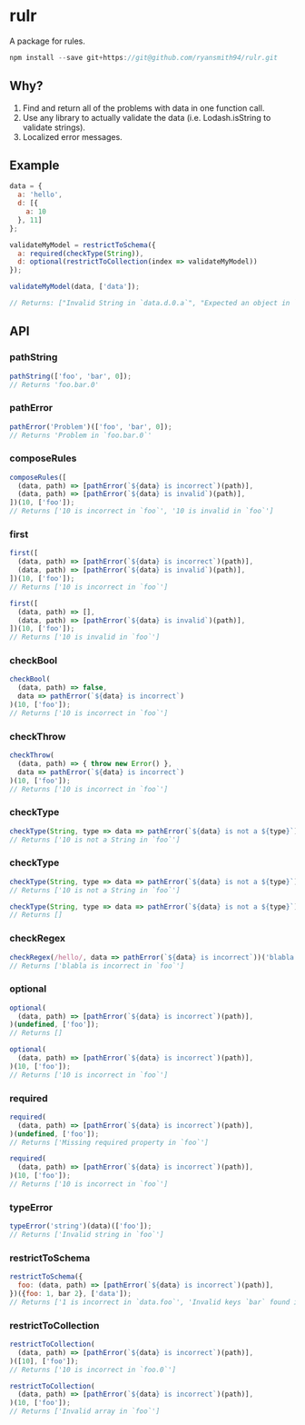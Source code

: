 # rulr
A package for rules.

```js
npm install --save git+https://git@github.com/ryansmith94/rulr.git
```

## Why?
1. Find and return all of the problems with data in one function call.
2. Use any library to actually validate the data (i.e. Lodash.isString to validate strings).
3. Localized error messages.

## Example
```js
data = {
  a: 'hello',
  d: [{
    a: 10
  }, 11]
};

validateMyModel = restrictToSchema({
  a: required(checkType(String)),
  d: optional(restrictToCollection(index => validateMyModel))
});

validateMyModel(data, ['data']);

// Returns: ["Invalid String in `data.d.0.a`", "Expected an object in `data.d.1`"]
```

## API
### pathString
```js
pathString(['foo', 'bar', 0]);
// Returns 'foo.bar.0'
```

### pathError
```js
pathError('Problem')(['foo', 'bar', 0]);
// Returns 'Problem in `foo.bar.0`'
```

### composeRules
```js
composeRules([
  (data, path) => [pathError(`${data} is incorrect`)(path)],
  (data, path) => [pathError(`${data} is invalid`)(path)],
])(10, ['foo']);
// Returns ['10 is incorrect in `foo`', '10 is invalid in `foo`']
```

### first
```js
first([
  (data, path) => [pathError(`${data} is incorrect`)(path)],
  (data, path) => [pathError(`${data} is invalid`)(path)],
])(10, ['foo']);
// Returns ['10 is incorrect in `foo`']

first([
  (data, path) => [],
  (data, path) => [pathError(`${data} is invalid`)(path)],
])(10, ['foo']);
// Returns ['10 is invalid in `foo`']
```

### checkBool
```js
checkBool(
  (data, path) => false,
  data => pathError(`${data} is incorrect`)
)(10, ['foo']);
// Returns ['10 is incorrect in `foo`']
```

### checkThrow
```js
checkThrow(
  (data, path) => { throw new Error() },
  data => pathError(`${data} is incorrect`)
)(10, ['foo']);
// Returns ['10 is incorrect in `foo`']
```

### checkType
```js
checkType(String, type => data => pathError(`${data} is not a ${type}`))(10, ['foo']);
// Returns ['10 is not a String in `foo`']
```

### checkType
```js
checkType(String, type => data => pathError(`${data} is not a ${type}`))(10, ['foo']);
// Returns ['10 is not a String in `foo`']

checkType(String, type => data => pathError(`${data} is not a ${type}`))('Hello', ['foo']);
// Returns []
```

### checkRegex
```js
checkRegex(/hello/, data => pathError(`${data} is incorrect`))('blabla', ['foo'])
// Returns ['blabla is incorrect in `foo`']
```

### optional
```js
optional(
  (data, path) => [pathError(`${data} is incorrect`)(path)],
)(undefined, ['foo']);
// Returns []

optional(
  (data, path) => [pathError(`${data} is incorrect`)(path)],
)(10, ['foo']);
// Returns ['10 is incorrect in `foo`']
```

### required
```js
required(
  (data, path) => [pathError(`${data} is incorrect`)(path)],
)(undefined, ['foo']);
// Returns ['Missing required property in `foo`']

required(
  (data, path) => [pathError(`${data} is incorrect`)(path)],
)(10, ['foo']);
// Returns ['10 is incorrect in `foo`']
```

### typeError
```js
typeError('string')(data)(['foo']);
// Returns ['Invalid string in `foo`']
```

### restrictToSchema
```js
restrictToSchema({
  foo: (data, path) => [pathError(`${data} is incorrect`)(path)],
})({foo: 1, bar 2}, ['data']);
// Returns ['1 is incorrect in `data.foo`', 'Invalid keys `bar` found in `data`']
```

### restrictToCollection
```js
restrictToCollection(
  (data, path) => [pathError(`${data} is incorrect`)(path)],
)([10], ['foo']);
// Returns ['10 is incorrect in `foo.0`']

restrictToCollection(
  (data, path) => [pathError(`${data} is incorrect`)(path)],
)(10, ['foo']);
// Returns ['Invalid array in `foo`']
```
